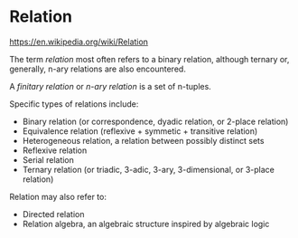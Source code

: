 # Relation

https://en.wikipedia.org/wiki/Relation

The term *relation* most often refers to a binary relation, although ternary or, generally, n-ary relations are also encountered.


A *finitary relation* or *n-ary relation* is a set of n-tuples.

Specific types of relations include:
- Binary relation (or correspondence, dyadic relation, or 2-place relation)
- Equivalence relation (reflexive + symmetic + transitive relation)
- Heterogeneous relation, a relation between possibly distinct sets
- Reflexive relation
- Serial relation
- Ternary relation (or triadic, 3-adic, 3-ary, 3-dimensional, or 3-place relation)

Relation may also refer to:
- Directed relation
- Relation algebra, an algebraic structure inspired by algebraic logic
